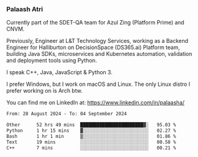 ### Palaash Atri

Currently part of the SDET-QA team for Azul Zing (Platform Prime) and CNVM. 

Previously, Engineer at L&T Technology Services, working as a Backend Engineer for Halliburton on DecisionSpace (DS365.ai) Platform team, building Java SDKs, microservices and Kubernetes automation, validation and deployment tools using Python.

I speak C++, Java, JavaScript & Python 3.

I prefer Windows, but I work on macOS and Linux. The only Linux distro I prefer working on is Arch btw.

You can find me on LinkedIn at: https://www.linkedin.com/in/palaasha/

<!--START_SECTION:waka-->

```txt
From: 28 August 2024 - To: 04 September 2024

Other      52 hrs 49 mins  ███████████████████████▓░   95.03 %
Python     1 hr 15 mins    ▓░░░░░░░░░░░░░░░░░░░░░░░░   02.27 %
Bash       1 hr 1 min      ▒░░░░░░░░░░░░░░░░░░░░░░░░   01.86 %
Text       19 mins         ░░░░░░░░░░░░░░░░░░░░░░░░░   00.58 %
C++        7 mins          ░░░░░░░░░░░░░░░░░░░░░░░░░   00.21 %
```

<!--END_SECTION:waka-->
